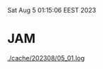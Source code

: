 Sat Aug  5 01:15:06 EEST 2023
# JAM
<a href='./cache/202308/05_01.log'>./cache/202308/05_01.log</a>
